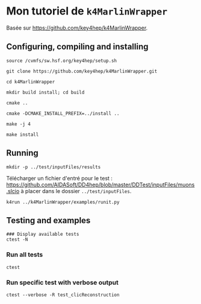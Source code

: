 # Mon tutoriel de `k4MarlinWrapper`
Basée sur https://github.com/key4hep/k4MarlinWrapper.

## Configuring, compiling and installing

```
source /cvmfs/sw.hsf.org/key4hep/setup.sh
```
```
git clone https://github.com/key4hep/k4MarlinWrapper.git
```
```
cd k4MarlinWrapper
```
```
mkdir build install; cd build
```
```
cmake ..
```
```
cmake -DCMAKE_INSTALL_PREFIX=../install ..
```
```
make -j 4
```
```
make install
```

## Running
```
mkdir -p ../test/inputFiles/results
```
Télécharger un fichier d'entré pour le test : https://github.com/AIDASoft/DD4hep/blob/master/DDTest/inputFiles/muons.slcio 
à placer dans le dossier `../test/inputFiles`.
```
k4run ../k4MarlinWrapper/examples/runit.py
```
## Testing and examples
```
### Display available tests
ctest -N
```
### Run all tests
```
ctest
```
### Run specific test with verbose output
```
ctest --verbose -R test_clicReconstruction
```
